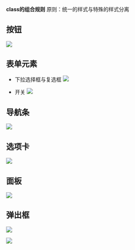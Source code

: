 **class的组合规则**
原则：统一的样式与特殊的样式分离
## 按钮
![](https://github.com/zhaoqize/ZUI/blob/master/zui/images/button.gif)

## 表单元素
- 下拉选择框与复选框
![](https://github.com/zhaoqize/ZUI/blob/master/zui/images/form1.gif)

- 开关
![](https://github.com/zhaoqize/ZUI/tree/master/zui/images.gif)

## 导航条
![](https://github.com/zhaoqize/ZUI/blob/master/zui/images/navhtml.gif)

## 选项卡
![](https://github.com/zhaoqize/ZUI/blob/master/zui/images/bar.gif)

## 面板
![](https://github.com/zhaoqize/ZUI/blob/master/zui/images/mianban.gif)

## 弹出框
![](https://github.com/zhaoqize/ZUI/blob/master/zui/images/popup_1.gif)

![](https://github.com/zhaoqize/ZUI/blob/master/zui/images/popup_2.gif)